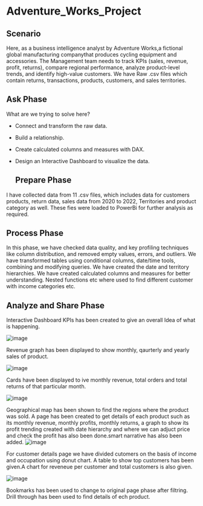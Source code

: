# Adventure_Works_Project

## Scenario
Here, as a business intelligence analyst by Adventure Works,a fictional global manufacturing companythat produces cycling equipment and accessories. The Management team needs to track KPIs (sales, revenue, profit, returns), compare regional performance, analyze product-level trends, and identify high-value customers. We have Raw .csv files which contain returns, transactions, products, customers, and sales territories.

## Ask Phase

What are we trying to solve here?

* Connect and transform the raw data.
* Build a relationship.
* Create calculated columns and measures with DAX.
* Design an Interactive Dashboard to visualize the data.

  ## Prepare Phase

I have collected data from 11 .csv files, which includes data for customers products, return data, sales data from 2020 to 2022, Territories and product category as well. These fies were loaded to PowerBi for further analysis as required.


## Process Phase 

In this phase, we have checked data quality, and key profiling techniques like column distribution, and removed empty values, errors, and outliers. We have transformed tables using conditional columns, date/time tools, combining and modifying queries. We have created the date and territory hierarchies. We have created calculated columns and measures for better understanding. Nested functions etc where used  to find different customer with income categories etc.

## Analyze and Share Phase

Interactive Dashboard KPIs has been created to give an overall Idea of what is happening.

![image](https://github.com/PoojaShylaja/Adventure_Works_Project/assets/101803358/d93e1606-260a-4521-a7f6-55d79ce24954)

Revenue graph has been displayed to show monthly, qaurterly and yearly sales of product.

![image](https://github.com/PoojaShylaja/Adventure_Works_Project/assets/101803358/47523490-5ba1-42e4-a877-6cbb37a693fb)

Cards have been displayed to ive monthly revenue, total orders and total returns of that particular month.

![image](https://github.com/PoojaShylaja/Adventure_Works_Project/assets/101803358/281570d5-0fc9-42b6-b505-d6955a3da254)

Geographical map has been shown to find the regions where the product was sold.
A page has been created to get details of each product such as its monthly revenue, monthly profits, monthly returns, a graph to show its profit trending created with date hierarchy and where we can adjuct price and check the profit has also been done.smart narrative has also been added.
![image](https://github.com/PoojaShylaja/Adventure_Works_Project/assets/101803358/552bd090-9a79-43c5-9d8f-392166b77bef)

For customer details page we have divided cutomers on the basis of income and occupation using donut chart. A table to show top customers has been given.A chart for reveneue per customer and total customers is also given.

![image](https://github.com/PoojaShylaja/Adventure_Works_Project/assets/101803358/49b316fc-f006-4bd8-8794-e17838e55200)

Bookmarks has been used to change to original page phase after filtring. Drill through has been used to find details of ech product.






